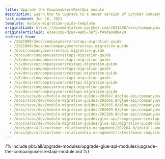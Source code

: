 ```yaml
---
title: Upgrade the CompanyUsersRestApi module
description: Learn how to upgrade to a newer version of Spryker Company User Rest API module from older ones in your Spryker project.
last_updated: Jun 16, 2021
template: module-migration-guide-template
originalLink: https://documentation.spryker.com/2021080/docs/companyusersrestapi-migration-guide
originalArticleId: e34e7c88-d2e4-4a05-bef5-f49da84d9420
redirect_from:
  - /2021080/docs/companyusersrestapi-migration-guide
  - /2021080/docs/en/companyusersrestapi-migration-guide
  - /docs/companyusersrestapi-migration-guide
  - /docs/en/companyusersrestapi-migration-guide
  - /v3/docs/companyusersrestapi-migration-guide
  - /v3/docs/en/companyusersrestapi-migration-guide
  - /v4/docs/companyusersrestapi-migration-guide
  - /v4/docs/en/companyusersrestapi-migration-guide
  - /v5/docs/companyusersrestapi-migration-guide
  - /v5/docs/en/companyusersrestapi-migration-guide
  - /v6/docs/companyusersrestapi-migration-guide
  - /v6/docs/en/companyusersrestapi-migration-guide
  - /docs/scos/dev/module-migration-guides/201907.0/glue-api/companyusersrestapi-migration-guide.html
  - /docs/scos/dev/module-migration-guides/202001.0/glue-api/companyusersrestapi-migration-guide.html
  - /docs/scos/dev/module-migration-guides/202005.0/glue-api/companyusersrestapi-migration-guide.html
  - /docs/scos/dev/module-migration-guides/202009.0/glue-api/companyusersrestapi-migration-guide.html
  - /docs/scos/dev/module-migration-guides/202108.0/glue-api/companyusersrestapi-migration-guide.html
  - /docs/scos/dev/module-migration-guides/glue-api/companyusersrestapi-migration-guide.html
  - /docs/scos/dev/module-migration-guides/glue-api/migration-guide-companyusersrestapi.html
  - /docs/pbc/all/customer-relationship-management/202204.0/install-and-upgrade/upgrade-modules/upgrade-the-companyusersrestapi-module.html
  - /docs/pbc/all/customer-relationship-management/latest/base-shop/install-and-upgrade/upgrade-modules/upgrade-the-companyusersrestapi-module.html
---
```


{% include pbc/all/upgrade-modules/upgrade-glue-api-modules/upgrade-the-companyusersrestapi-module.md %} <!-- To edit, see /_includes/pbc/all/upgrade-modules/upgrade-glue-api-modules/upgrade-the-companyusersrestapi-module.md -->
